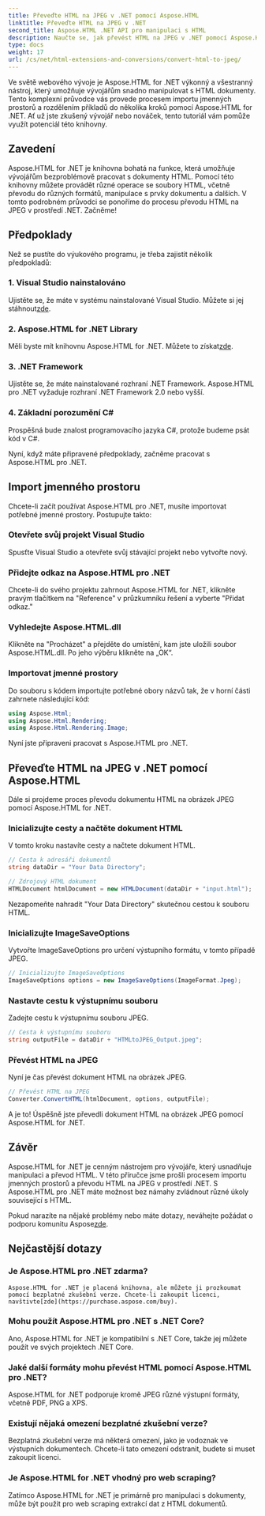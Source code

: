 ```yaml
---
title: Převeďte HTML na JPEG v .NET pomocí Aspose.HTML
linktitle: Převeďte HTML na JPEG v .NET
second_title: Aspose.HTML .NET API pro manipulaci s HTML
description: Naučte se, jak převést HTML na JPEG v .NET pomocí Aspose.HTML pro .NET. Podrobný průvodce, jak využít sílu Aspose.HTML pro .NET.
type: docs
weight: 17
url: /cs/net/html-extensions-and-conversions/convert-html-to-jpeg/
---
```


Ve světě webového vývoje je Aspose.HTML for .NET výkonný a všestranný nástroj, který umožňuje vývojářům snadno manipulovat s HTML dokumenty. Tento komplexní průvodce vás provede procesem importu jmenných prostorů a rozdělením příkladů do několika kroků pomocí Aspose.HTML for .NET. Ať už jste zkušený vývojář nebo nováček, tento tutoriál vám pomůže využít potenciál této knihovny.

## Zavedení

Aspose.HTML for .NET je knihovna bohatá na funkce, která umožňuje vývojářům bezproblémově pracovat s dokumenty HTML. Pomocí této knihovny můžete provádět různé operace se soubory HTML, včetně převodu do různých formátů, manipulace s prvky dokumentu a dalších. V tomto podrobném průvodci se ponoříme do procesu převodu HTML na JPEG v prostředí .NET. Začněme!

## Předpoklady

Než se pustíte do výukového programu, je třeba zajistit několik předpokladů:

### 1. Visual Studio nainstalováno
 Ujistěte se, že máte v systému nainstalované Visual Studio. Můžete si jej stáhnout[zde](https://visualstudio.microsoft.com/downloads/).

### 2. Aspose.HTML for .NET Library
 Měli byste mít knihovnu Aspose.HTML for .NET. Můžete to získat[zde](https://releases.aspose.com/html/net/).

### 3. .NET Framework
Ujistěte se, že máte nainstalované rozhraní .NET Framework. Aspose.HTML pro .NET vyžaduje rozhraní .NET Framework 2.0 nebo vyšší.

### 4. Základní porozumění C#
Prospěšná bude znalost programovacího jazyka C#, protože budeme psát kód v C#.

Nyní, když máte připravené předpoklady, začněme pracovat s Aspose.HTML pro .NET.

## Import jmenného prostoru

Chcete-li začít používat Aspose.HTML pro .NET, musíte importovat potřebné jmenné prostory. Postupujte takto:

### Otevřete svůj projekt Visual Studio

Spusťte Visual Studio a otevřete svůj stávající projekt nebo vytvořte nový.

### Přidejte odkaz na Aspose.HTML pro .NET

Chcete-li do svého projektu zahrnout Aspose.HTML for .NET, klikněte pravým tlačítkem na "Reference" v průzkumníku řešení a vyberte "Přidat odkaz."

### Vyhledejte Aspose.HTML.dll

Klikněte na "Procházet" a přejděte do umístění, kam jste uložili soubor Aspose.HTML.dll. Po jeho výběru klikněte na „OK“.

### Importovat jmenné prostory

Do souboru s kódem importujte potřebné obory názvů tak, že v horní části zahrnete následující kód:

```csharp
using Aspose.Html;
using Aspose.Html.Rendering;
using Aspose.Html.Rendering.Image;
```

Nyní jste připraveni pracovat s Aspose.HTML pro .NET.

## Převeďte HTML na JPEG v .NET pomocí Aspose.HTML

Dále si projdeme proces převodu dokumentu HTML na obrázek JPEG pomocí Aspose.HTML for .NET.

### Inicializujte cesty a načtěte dokument HTML

V tomto kroku nastavíte cesty a načtete dokument HTML.

```csharp
// Cesta k adresáři dokumentů
string dataDir = "Your Data Directory";

// Zdrojový HTML dokument
HTMLDocument htmlDocument = new HTMLDocument(dataDir + "input.html");
```

Nezapomeňte nahradit "Your Data Directory" skutečnou cestou k souboru HTML.

### Inicializujte ImageSaveOptions

Vytvořte ImageSaveOptions pro určení výstupního formátu, v tomto případě JPEG.

```csharp
// Inicializujte ImageSaveOptions
ImageSaveOptions options = new ImageSaveOptions(ImageFormat.Jpeg);
```

### Nastavte cestu k výstupnímu souboru

Zadejte cestu k výstupnímu souboru JPEG.

```csharp
// Cesta k výstupnímu souboru
string outputFile = dataDir + "HTMLtoJPEG_Output.jpeg";
```

### Převést HTML na JPEG

Nyní je čas převést dokument HTML na obrázek JPEG.

```csharp
// Převést HTML na JPEG
Converter.ConvertHTML(htmlDocument, options, outputFile);
```

A je to! Úspěšně jste převedli dokument HTML na obrázek JPEG pomocí Aspose.HTML for .NET.

## Závěr

Aspose.HTML for .NET je cenným nástrojem pro vývojáře, který usnadňuje manipulaci a převod HTML. V této příručce jsme prošli procesem importu jmenných prostorů a převodu HTML na JPEG v prostředí .NET. S Aspose.HTML pro .NET máte možnost bez námahy zvládnout různé úkoly související s HTML.

 Pokud narazíte na nějaké problémy nebo máte dotazy, neváhejte požádat o podporu komunitu Aspose[zde](https://forum.aspose.com/).

## Nejčastější dotazy

### Je Aspose.HTML pro .NET zdarma?
    Aspose.HTML for .NET je placená knihovna, ale můžete ji prozkoumat pomocí bezplatné zkušební verze. Chcete-li zakoupit licenci, navštivte[zde](https://purchase.aspose.com/buy).

### Mohu použít Aspose.HTML pro .NET s .NET Core?
   Ano, Aspose.HTML for .NET je kompatibilní s .NET Core, takže jej můžete použít ve svých projektech .NET Core.

### Jaké další formáty mohu převést HTML pomocí Aspose.HTML pro .NET?
   Aspose.HTML for .NET podporuje kromě JPEG různé výstupní formáty, včetně PDF, PNG a XPS.

### Existují nějaká omezení bezplatné zkušební verze?
   Bezplatná zkušební verze má některá omezení, jako je vodoznak ve výstupních dokumentech. Chcete-li tato omezení odstranit, budete si muset zakoupit licenci.

### Je Aspose.HTML for .NET vhodný pro web scraping?
   Zatímco Aspose.HTML for .NET je primárně pro manipulaci s dokumenty, může být použit pro web scraping extrakcí dat z HTML dokumentů.
